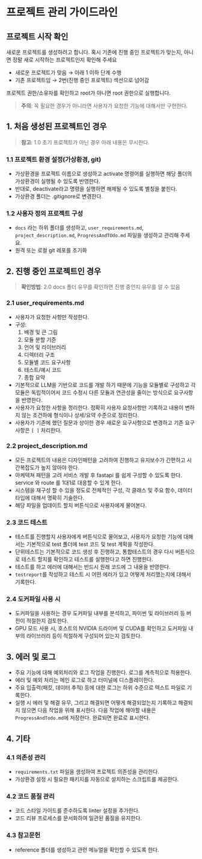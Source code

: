 # 프로젝트 관리 가이드라인

## 프로젝트 시작 확인

새로운 프로젝트를 생성하려고 합니다. 혹시 기존에 진행 중인 프로젝트가 맞는지, 아니면 정말 새로 시작하는 프로젝트인지 확인해 주세요
- 새로운 프로젝트가 맞음 → 아래 1 이하 단계 수행
- 기존 프로젝트임 → 2번(진행 중인 프로젝트) 섹션으로 넘어감

프로젝트 권한/소유자를 확인하고 root가 아니면 root 권한으로 실행합니다.
> **주의**: 꼭 필요한 경우가 아니라면 사용자가 요청한 기능에 대해서만 구현한다.

## 1. 처음 생성된 프로젝트인 경우

> **참고**: 1.0 초기 프로젝트가 아닌 경우 아래 내용은 무시한다.

### 1.1 프로젝트 환경 설정(가상환경, git)
- 가상환경을 프로젝트 이름으로 생성하고 activate 명령어를 실행하면 해당 폴더의 가상환경이 실행될 수 있도록 반영한다.
- 반대로, deactivate라고 명령을 실행하면 해제될 수 있도록 별칭을 붙힌다.
- 가상환경 폴더는 .gitignore로 변경한다.

### 1.2 사용자 정의 프로젝트 구성
- `docs` 라는 하위 폴더를 생성하고, `user_requirements.md`, `project_description.md`, `ProgressAndTOdo.md` 파일을 생성하고 관리해 주세요.
- 원격 또는 로컬 git 레포를 초기화

## 2. 진행 중인 프로젝트인 경우

> **확인방법**: 2.0 docs 폴더 유무를 확인하면 진행 중인지 유무를 알 수 있음

### 2.1 user_requirements.md
- 사용자가 요청한 사항만 작성한다.
- 구성:
  1. 배경 및 큰 그림
  2. 모듈 분할 기준
  3. 언어 및 라이브러리
  4. 디렉터리 구조
  5. 모듈별 코드 요구사항
  6. 테스트/예시 코드
  7. 종합 요약
- 기본적으로 LLM을 기반으로 코드를 개발 하기 때문에 기능을 모듈별로 구성하고 각 모듈은 독립적이어서 코드 수정시 다른 모듈과 연관성을 줄이는 방식으로 요구사항을 반영한다.
- 사용자가 요청한 사항을 정리한다. 정확히 사용자 요청사항만 기록하고 내용이 변하지 않는 조건하에 형식이나 상세/요약 수준으로 정리한다.
- 사용자가 기존에 했던 질문과 상이한 경우 새로운 요구사항으로 변경하고 기존 요구 사항은 `[ ]` 처리한다.

### 2.2 project_description.md
- 모든 프로젝트의 내용은 디자인패턴을 고려하여 진행하고 유지보수가 간편하고 시간복잡도가 높지 않아야 한다.
- 아케텍쳐 패턴을 고려 서비스 개발 후 fastapi 를 쉽게 구성할 수 있도록 한다. service 와 route 를 1대1로 대응할 수 있게 한다. 
- 시스템을 재구성 할 수 있을 정도로 전체적인 구성, 각 클래스 및 주요 함수, 데이터 타입에 대해서 명확히 기술한다.
- 해당 파일을 업데이트 할지 버튼식으로 사용자에게 물어본다.

### 2.3 코드 테스트
- 테스트를 진행할지 사용자에게 버튼식으로 물어보고, 사용자가 요청한 기능에 대해서는 기본적으로 test 폴더에 test 코드 및 test 계획을 작성한다.
- 단위테스트는 기본적으로 코드 생성 후 진행하고, 통합테스트의 경우 다시 버튼식으로 테스트 할지를 확인하고 테스트를 실행한다고 하면 진행한다.
- 테스트를 하고 에러에 대해서는 반드시 원래 코드에 그 내용을 반영한다.
- `testreport`를 작성하고 테스트 시 어떤 에러가 있고 어떻게 처리했는지에 대해서 기록한다.

### 2.4 도커파일 사용 시
- 도커파일을 사용하는 경우 도커파일 내부를 분석하고, 파이썬 및 라이브러리 등 버전이 적절한지 검토한다.
- GPU 모드 사용 시, 호스트의 NVIDIA 드라이버 및 CUDA를 확인하고 도커파일 내부의 라이브러리 등이 적절하게 구성되어 있는지 검토한다.

## 3. 에러 및 로그
- 주요 기능에 대해 예외처리와 로그 작업을 진행한다. 로그를 계측적으로 적용한다.
- 에러 및 예외 처리는 메인 로그로 하고 터미널에 디스플레이한다.
- 주요 입출력(패킷, 데이터 추적) 등에 대한 로그는 하위 수준으로 텍스트 파일로 기록한다.
- 실행 시 에러 및 해결 유무, 그리고 해결되면 어떻게 해결되었는지 기록하고 해결되지 않으면 다음 작업을 위해 표시한다. 다음 작업에 해야할 내용은 `ProgressAndTodo.md`에 저장한다. 완료되면 완료로 표시한다.

## 4. 기타

### 4.1 의존성 관리
- `requirements.txt` 파일을 생성하여 프로젝트 의존성을 관리한다.
- 가상환경 설정 시 필요한 패키지를 자동으로 설치하는 스크립트를 제공한다.

### 4.2 코드 품질 관리
- 코드 스타일 가이드를 준수하도록 linter 설정을 추가한다.
- 코드 리뷰 프로세스를 문서화하여 일관된 품질을 유지한다.
### 4.3 참고문헌
- reference 폴더를 생성하고 관련 메뉴얼을 확인할 수 있도록 한다.
